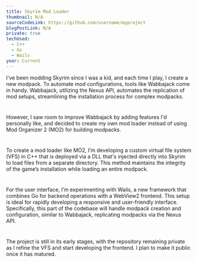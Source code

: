 ```yaml
---
title: Skyrim Mod Loader
thumbnail: N/A
sourceCodeLink: https://github.com/username/myproject
blogPostLink: N/A
private: true
techUsed:
  - C++
  - Go
  - Wails
year: Current
---
```

I've been modding Skyrim since I was a kid, and each time I play, I create a new modpack. To automate mod configurations, tools like Wabbajack come in handy. Wabbajack, utilizing the Nexus API, automates the replication of mod setups, streamlining the installation process for complex modpacks.
#
However, I saw room to improve Wabbajack by adding features I'd personally like, and decided to create my own mod loader instead of using Mod Organizer 2 (MO2) for building modpacks.
#
To create a mod loader like MO2, I’m developing a custom virtual file system (VFS) in C++ that is deployed via a DLL that's injected directly into Skyrim to load files from a separate directory. This method maintains the integrity of the game’s installation while loading an entire modpack.
#
For the user interface, I’m experimenting with Wails, a new framework that combines Go for backend operations with a WebView2 frontend. This setup is ideal for rapidly developing a responsive and user-friendly interface. Specifically, this part of the codebase will handle modpack creation and configuration, similar to Wabbajack, replicating modpacks via the Nexus API.
#
The project is still in its early stages, with the repository remaining private as I refine the VFS and start developing the frontend. I plan to make it public once it has matured.
